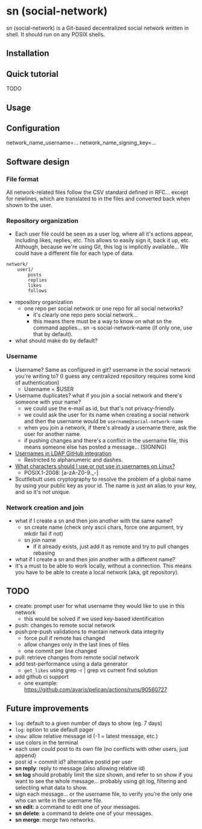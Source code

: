 # sn (social-network)

sn (social-network) is a Git-based decentralized social network written in shell. It should run on any POSIX shells.

## Installation

## Quick tutorial
TODO

## Usage


## Configuration
network_name_username=...
network_name_signing_key=...


## Software design

### File format
All network-related files follow the CSV standard defined in RFC... except for newlines, which are translated to <NEWLINE> in the files and converted back when shown to the user.

### Repository organization
- Each user file could be seen as a user log, where all it's actions appear, including likes, replies, etc. This allows to easily sign it, back it up, etc. Although, because we're using Git, this log is implicitly available... We could have a different file for each type of data.
```
network/
	user1/
		posts
		replies
		likes
		follows
```
- repository organization
	- one repo per social network or one repo for all social networks?
		- it's clearly one repo pero social network...
		- this means there must be a way to know on what sn the command applies... sn -s social-network-name (if only one, use that by default).
- what should make do by default?

### Username
- Username? Same as configured in git? username in the social network you're writing to? (I guess any centralized repository requires some kind of authentication)
	- Username = $USER
- Username duplicates? what if you join a social network and there's someone with your name?
	- we could use the e-mail as id, but that's not privacy-friendly.
	- we could ask the user for its name when creating a social network and
	  then the username would be `username@social-network-name`
	- when you join a network, if there's already a username there, ask the user for another name.
	- if pushing changes and there's a conflict in the username file, this means someone else has posted a message...  (SIGNING)
- [Usernames in LDAP GitHub integration](https://help.github.com/en/enterprise/2.16/admin/user-management/using-ldap#username-considerations-with-ldap)
	- Restricted to alphanumeric and dashes.
- [What characters should I use or not use in usernames on Linux?](https://serverfault.com/questions/73084/what-characters-should-i-use-or-not-use-in-usernames-on-linux)
	- POSIX.1-2008: [a-zA-Z0-9._-]
- Scuttlebutt uses cryptography to resolve the problem of a global name by using your public key as your id. The name is just an alias to your key, and so it's not unique.

### Network creation and join
- what if I create a sn and then join another with the same name?
	- sn create name (check only ascii chars, force one argument, try mkdir fail if not)
	- sn join name
		- if it already exists, just add it as remote and try to pull changes rebasing
- what if I create a sn and then join another with a different name?
- It's a must to be able to work locally, without a connection. This means you have to be able to create a local network (aka, git repository).

## TODO
- create: prompt user for what username they would like to use in this network
	- this would be solved if we used key-based identification
- push: changes to remote social network
- push:pre-push validations to mantain network data integrity
	- force pull if remote has changed
	- allow changes only in the last lines of files
	- one commit per line changed
- pull: retrieve changes from remote social network
- add test-performance using a data generator
	- `get_likes` using grep -r | grep vs current find solution
- add github ci support
	- one example: https://github.com/avaris/pelican/actions/runs/90560727

## Future improvements
- `log`: default to a given number of days to show (eg. 7 days)
- `log`: option to use default pager
- `show`: allow relative message id (-1 = latest message, etc.)
- use colors in the terminal
- each user could post to its own file (no conflicts with other users, just append)
- post id = commit id? alternative postid per user
- **sn reply**: reply to message (also allowing relative id)
- **sn log** should probably limit the size shown, and refer to sn show if you want to see the whole message... probably using git log, filtering and selectiing what data to show.
- sign each message... or the username file, to verify you're the only one who can write in the username file.
- **sn edit**: a command to edit one of your messages.
- **sn delete**: a command to delete one of your messages.
- **sn merge**: merge two networks.
